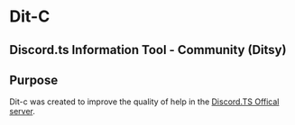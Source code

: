# Dit-C
Discord.ts Information Tool - Community (Ditsy)
---
## Purpose
Dit-c was created to improve the quality of help in the [Discord.TS Offical server](https://discord.gg/VDjwu8E).

